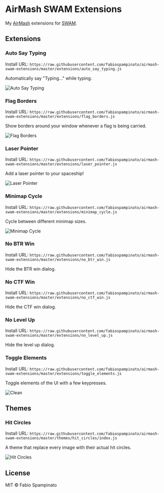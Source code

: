 # AirMash SWAM Extensions

My [AirMash](https://airma.sh) extensions for [SWAM](https://github.com/Molesmalo/StarWarsMod4AirMash).

## Extensions

### Auto Say Typing

Install URL: `https://raw.githubusercontent.com/fabiospampinato/airmash-swam-extensions/master/extensions/auto_say_typing.js`

Automatically say "Typing..." while typing.

![Auto Say Typing](https://raw.githubusercontent.com/fabiospampinato/airmash-swam-extensions/master/resources/typing.png)

### Flag Borders

Install URL: `https://raw.githubusercontent.com/fabiospampinato/airmash-swam-extensions/master/extensions/flag_borders.js`

Show borders around your window whenever a flag is being carried.

![Flag Borders](https://raw.githubusercontent.com/fabiospampinato/airmash-swam-extensions/master/resources/flag_borders.png)

### Laser Pointer

Install URL: `https://raw.githubusercontent.com/fabiospampinato/airmash-swam-extensions/master/extensions/laser_pointer.js`

Add a laser pointer to your spaceship!

![Laser Pointer](https://raw.githubusercontent.com/fabiospampinato/airmash-swam-extensions/master/resources/laser_pointer.gif)

### Minimap Cycle

Install URL: `https://raw.githubusercontent.com/fabiospampinato/airmash-swam-extensions/master/extensions/minimap_cycle.js`

Cycle between different minimap sizes.

![Minimap Cycle](https://raw.githubusercontent.com/fabiospampinato/airmash-swam-extensions/master/resources/minimap_cycle.gif)

### No BTR Win

Install URL: `https://raw.githubusercontent.com/fabiospampinato/airmash-swam-extensions/master/extensions/no_btr_win.js`

Hide the BTR win dialog.

### No CTF Win

Install URL: `https://raw.githubusercontent.com/fabiospampinato/airmash-swam-extensions/master/extensions/no_ctf_win.js`

Hide the CTF win dialog.

### No Level Up

Install URL: `https://raw.githubusercontent.com/fabiospampinato/airmash-swam-extensions/master/extensions/no_level_up.js`

Hide the level up dialog.

### Toggle Elements

Install URL: `https://raw.githubusercontent.com/fabiospampinato/airmash-swam-extensions/master/extensions/toggle_elements.js`

Toggle elements of the UI with a few keypresses.

![Clean](https://raw.githubusercontent.com/fabiospampinato/airmash-swam-extensions/master/resources/clean.png)

## Themes

### Hit Circles

Install URL: `https://raw.githubusercontent.com/fabiospampinato/airmash-swam-extensions/master/themes/hit_circles/index.js`

A theme that replace every image with their actual hit circles.

![Hit Circles](https://raw.githubusercontent.com/fabiospampinato/airmash-swam-extensions/master/resources/hit_circles.gif)

## License

MIT © Fabio Spampinato
